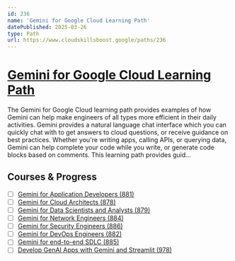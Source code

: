```yaml
---
id: 236
name: 'Gemini for Google Cloud Learning Path'
datePublished: 2025-03-26
type: Path
url: https://www.cloudskillsboost.google/paths/236
---
```


# [Gemini for Google Cloud Learning Path](https://www.cloudskillsboost.google/paths/236)

The Gemini for Google Cloud learning path provides examples of how Gemini can help make engineers of all types more efficient in their daily activities. Gemini provides a natural language chat interface which you can quickly chat with to get answers to cloud questions, or receive guidance on best practices. Whether you're writing apps, calling APIs, or querying data, Gemini can help complete your code while you write, or generate code blocks based on comments. This learning path provides guid...

## Courses & Progress

- [ ] [Gemini for Application Developers (881)](../courses/Gemini-for-Application-Developers.md)
- [ ] [Gemini for Cloud Architects (878)](../courses/Gemini-for-Cloud-Architects.md)
- [ ] [Gemini for Data Scientists and Analysts (879)](../courses/Gemini-for-Data-Scientists-and-Analysts.md)
- [ ] [Gemini for Network Engineers (884)](../courses/Gemini-for-Network-Engineers.md)
- [ ] [Gemini for Security Engineers (886)](../courses/Gemini-for-Security-Engineers.md)
- [ ] [Gemini for DevOps Engineers (882)](../courses/Gemini-for-DevOps-Engineers.md)
- [ ] [Gemini for end-to-end SDLC (885)](../courses/Gemini-for-end-to-end-SDLC.md)
- [ ] [Develop GenAI Apps with Gemini and Streamlit (978)](../courses/Develop-GenAI-Apps-with-Gemini-and-Streamlit.md)
